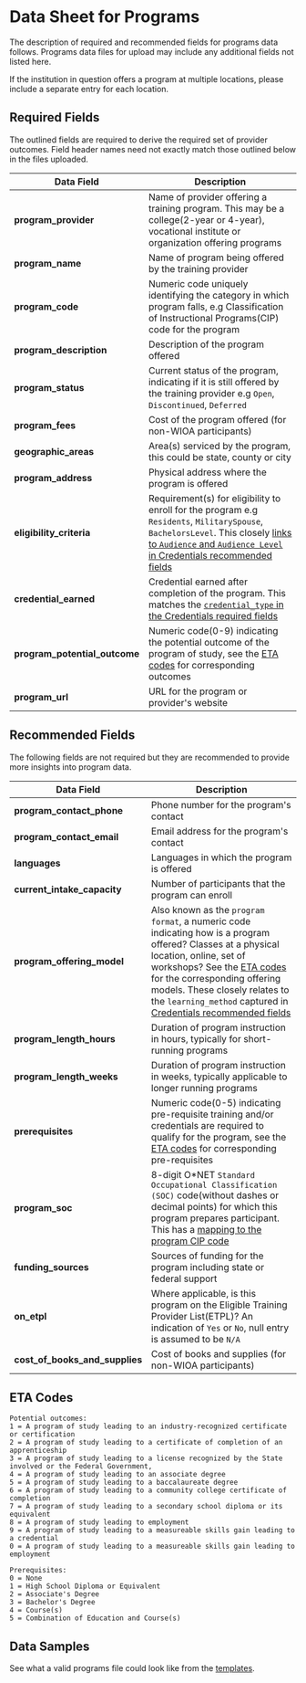 # Data Sheet for Programs
The description of required and recommended fields for programs data follows. Programs data files for upload may include any additional fields not listed here. 

If the institution in question offers a program at multiple locations, please include a separate entry for each location.

## Required Fields
The outlined fields are required to derive the required set of provider outcomes. Field header names need not exactly match those outlined below in the files uploaded.

Data Field | Description
------ | -----------
**program_provider** | Name of provider offering a training program. This may be a college(2-year or 4-year), vocational institute or organization offering programs
**program_name** | Name of program being offered by the training provider
**program_code** | Numeric code uniquely identifying the category in which program falls, e.g Classification of Instructional Programs(CIP) code for the program
**program_description** | Description of the program offered
**program_status** | Current status of the program, indicating if it is still offered by the training provider e.g `Open`, `Discontinued`, `Deferred`
**program_fees** | Cost of the program offered (for non-WIOA participants)
**geographic_areas** | Area(s) serviced by the program, this could be state, county or city
**program_address** | Physical address where the program is offered
 **eligibility_criteria** | Requirement(s) for eligibility to enroll for the program e.g `Residents`, `MilitarySpouse`, `BachelorsLevel`. This closely [links to `Audience` and `Audience Level` in Credentials recommended fields](https://github.com/workforce-data-initiative/tpot-data-definitions/blob/master/datasheets/CREDENTIALS.md#recommended-fields) 
**credential_earned** | Credential earned after completion of the program. This matches the [`credential_type` in the Credentials required fields](https://github.com/workforce-data-initiative/tpot-data-definitions/blob/master/datasheets/CREDENTIALS.md#required-fields) | 
**program_potential_outcome** | Numeric code(0-9) indicating the potential outcome of the program of study, see the [ETA codes]() for corresponding outcomes
**program_url** | URL for the program or provider's website

## Recommended Fields
The following fields are not required but they are recommended to provide more insights into program data.

Data Field | Description
------ | -----------
**program_contact_phone** | Phone number for the program's contact
**program_contact_email** | Email address for the program's contact
**languages** | Languages in which the program is offered
**current_intake_capacity** | Number of participants that the program can enroll
**program_offering_model** | Also known as the `program format`, a numeric code indicating how is a program offered? Classes at a physical location, online, set of workshops? See the [ETA codes]() for the corresponding offering models. These closely relates to the `learning_method` captured in [Credentials recommended fields](https://github.com/workforce-data-initiative/tpot-data-definitions/blob/master/datasheets/CREDENTIALS.md#recommended-fields)
**program_length_hours** | Duration of program instruction in hours, typically for short-running programs
**program_length_weeks** | Duration of program instruction in weeks, typically applicable to longer running programs
**prerequisites** | Numeric code(0-5) indicating pre-requisite training and/or credentials are required to qualify for the program, see the [ETA codes]() for corresponding pre-requisites
**program_soc** | 8-digit O\*NET `Standard Occupational Classification (SOC)` code(without dashes or decimal points) for which this program prepares participant. This has a [mapping to the program CIP code](https://www.onetonline.org/crosswalk/CIP?s=&g=Go)
**funding_sources** | Sources of funding for the program including state or federal support
**on_etpl** | Where applicable, is this program on the Eligible Training Provider List(ETPL)? An indication of `Yes` or `No`, null entry is assumed to be `N/A`
**cost_of_books_and_supplies** | Cost of books and supplies (for non-WIOA participants)

## ETA Codes
```
Potential outcomes:
1 = A program of study leading to an industry-recognized certificate or certification
2 = A program of study leading to a certificate of completion of an apprenticeship
3 = A program of study leading to a license recognized by the State involved or the Federal Government,
4 = A program of study leading to an associate degree
5 = A program of study leading to a baccalaureate degree
6 = A program of study leading to a community college certificate of completion
7 = A program of study leading to a secondary school diploma or its equivalent
8 = A program of study leading to employment
9 = A program of study leading to a measureable skills gain leading to a credential
0 = A program of study leading to a measureable skills gain leading to employment

Prerequisites:
0 = None
1 = High School Diploma or Equivalent
2 = Associate's Degree
3 = Bachelor's Degree
4 = Course(s)
5 = Combination of Education and Course(s)
```

## Data Samples
See what a valid programs file could look like from the [templates](https://github.com/workforce-data-initiative/tpot-data-definitions/blob/master/templates/programs.csv).
